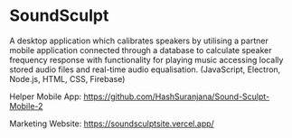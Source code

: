 # SoundSculpt
A desktop application which calibrates speakers by utilising a partner mobile application connected through a database to calculate speaker frequency response with functionality for playing music accessing locally stored audio files and real-time audio equalisation. (JavaScript, Electron, Node.js, HTML, CSS, Firebase)

Helper Mobile App:
https://github.com/HashSuranjana/Sound-Sculpt-Mobile-2

Marketing Website:
https://soundsculptsite.vercel.app/
